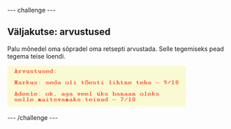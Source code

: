 \--- challenge \---

## Väljakutse: arvustused

Palu mõnedel oma sõpradel oma retsepti arvustada. Selle tegemiseks pead tegema teise loendi.

![kuvatõmmis](images/recipe-reviews.png)

\--- /challenge \---